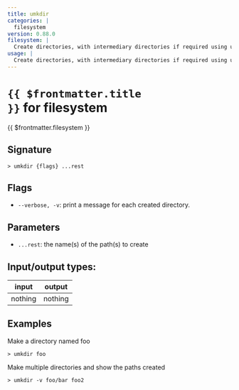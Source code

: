 ```yaml
---
title: umkdir
categories: |
  filesystem
version: 0.88.0
filesystem: |
  Create directories, with intermediary directories if required using uutils/coreutils mkdir.
usage: |
  Create directories, with intermediary directories if required using uutils/coreutils mkdir.
---
```

<!-- This file is automatically generated. Please edit the command in https://github.com/nushell/nushell instead. -->

# <code>{{ $frontmatter.title }}</code> for filesystem

<div class='command-title'>{{ $frontmatter.filesystem }}</div>

## Signature

```> umkdir {flags} ...rest```

## Flags

 -  `--verbose, -v`: print a message for each created directory.

## Parameters

 -  `...rest`: the name(s) of the path(s) to create


## Input/output types:

| input   | output  |
| ------- | ------- |
| nothing | nothing |

## Examples

Make a directory named foo
```nu
> umkdir foo

```

Make multiple directories and show the paths created
```nu
> umkdir -v foo/bar foo2

```
